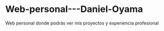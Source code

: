 # Web-personal---Daniel-Oyama
Web personal donde podrás ver mis proyectos y experiencia profesional
